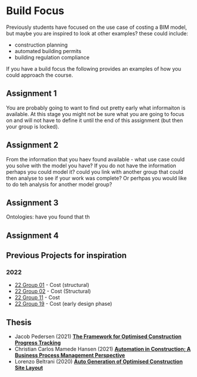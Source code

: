 # Build Focus
Previously students have focused on the use case of costing a BIM model, but maybe you are inspired to look at other examples? these could include:
* construction planning
* automated building permits
* building regulation compliance

If you have a build focus the following provides an examples of how you could approach the course.

## Assignment 1
You are probably going to want to find out pretty early what informaiton is available. At this stage you might not be sure what you are going to focus on and will not have to define it until the end of this assignment (but then your group is locked).

## Assignment 2
From the information that you haev found available - what use case could you solve with the model you have?
If you do not have the information perhaps you could model it? could you link with another group that could then analyse to see if your work was complete?
Or perhpas you would like to do teh analysis for another model group?

## Assignment 3
Ontologies: have you found that th

## Assignment 4

## Previous Projects for inspiration

### 2022
* [22 Group 01](https://github.com/kfjordt/11034-advanced-bim) - Cost (structural)
* [22 Group 02](https://github.com/AndersTraeland/A1---Open-BIM) - Cost (Structural)
* [22 Group 11](https://github.com/AnjaHolmquist/GROUP-11.) - Cost
* [22 Group 19](https://github.com/simonciversen/A1-OpenBIM) - Cost (early design phase)

## Thesis
* Jacob Pedersen (2021) [**The Framework for Optimised Construction Progress Tracking**](https://findit.dtu.dk/en/catalog/604f4eb8d9001d0165750e3b)
* Christian Carlos Mamede Hansen (2021) [**Automation in Construction; A Business Process Management Perspective**](https://findit.dtu.dk/en/catalog/60421fb4d9001d016e358134)
* Lorenzo Beltrani (2020) [**Auto Generation of Optimised Construction Site Layout**](https://findit.dtu.dk/en/catalog/5f60a17cd9001d01706cbd38)
